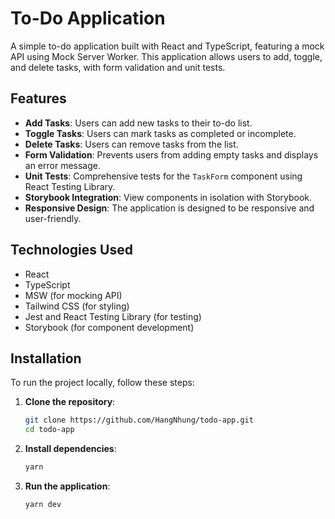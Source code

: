 # To-Do Application

A simple to-do application built with React and TypeScript, featuring a mock API using Mock Server Worker. This application allows users to add, toggle, and delete tasks, with form validation and unit tests.

## Features

- **Add Tasks**: Users can add new tasks to their to-do list.
- **Toggle Tasks**: Users can mark tasks as completed or incomplete.
- **Delete Tasks**: Users can remove tasks from the list.
- **Form Validation**: Prevents users from adding empty tasks and displays an error message.
- **Unit Tests**: Comprehensive tests for the `TaskForm` component using React Testing Library.
- **Storybook Integration**: View components in isolation with Storybook.
- **Responsive Design**: The application is designed to be responsive and user-friendly.

## Technologies Used

- React
- TypeScript
- MSW (for mocking API)
- Tailwind CSS (for styling)
- Jest and React Testing Library (for testing)
- Storybook (for component development)

## Installation

To run the project locally, follow these steps:

1. **Clone the repository**:

   ```bash
   git clone https://github.com/HangNhung/todo-app.git
   cd todo-app
   ```

2. **Install dependencies**:

   ```bash
   yarn
   ```

3. **Run the application**:

   ```bash
   yarn dev
   ```
